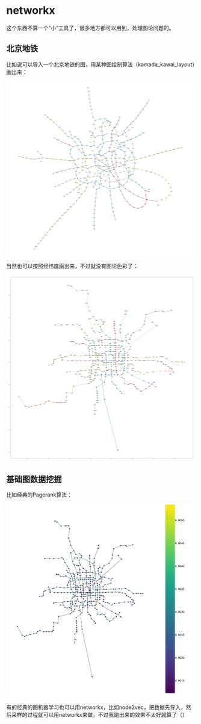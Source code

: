 # networkx

这个东西不算一个“小”工具了，很多地方都可以用到，处理图论问题的。

## 北京地铁

比如说可以导入一个北京地铁的图，用某种图绘制算法（kamada_kawai_layout）画出来：

![Screenshot](img/nx-呃呃1.3成品.png)

当然也可以按照经纬度画出来，不过就没有图论色彩了：

![Screenshot](img/nx-呃呃直接按照经纬度.png)

## 基础图数据挖掘

比如经典的Pagerank算法：

![Screenshot](img/nx-pagerank无权.png)

有的经典的图机器学习也可以用networkx，比如node2vec，把数据先导入，然后采样的过程就可以用networkx来做。不过我跑出来的效果不太好就算了（）